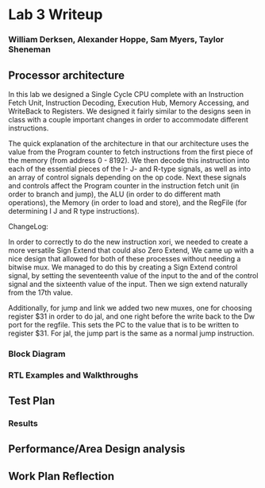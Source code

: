 # Lab 3 Writeup
### William Derksen, Alexander Hoppe, Sam Myers, Taylor Sheneman

## Processor architecture

In this lab we designed a Single Cycle CPU complete with an Instruction Fetch Unit, Instruction Decoding, Execution Hub, Memory Accessing, and WriteBack to Registers.  We designed it fairly similar to the designs seen in class with a couple important changes in order to accommodate different instructions.

The quick explanation of the architecture in that our architecture uses the value from the Program counter to fetch instructions from the first piece of the memory (from address 0 - 8192).  We then decode this instruction into each of the essential pieces of the I- J- and R-type signals, as well as into an array of control signals depending on the op code.  Next these signals and controls affect the Program counter in the instruction fetch unit (in order to branch and jump), the ALU (in order to do different math operations), the Memory (in order to load and store), and the RegFile (for determining I J and R type instructions).

ChangeLog:

In order to correctly to do the new instruction xori, we needed to create a more versatile Sign Extend that could also Zero Extend,  We came up with a nice design that allowed for both of these processes without needing a bitwise mux.  We managed to do this by creating a Sign Extend control signal, by setting the seventeenth value of the input to the and of the control signal and the sixteenth value of the input.  Then we sign extend naturally from the 17th value.

Additionally, for jump and link we added two new muxes, one for choosing register $31 in order to do jal, and one right before the write back to the Dw port for the regfile.  This sets the PC to the value that is to be written to register $31.  For jal, the jump part is the same as a normal jump instruction.


### Block Diagram


### RTL Examples and Walkthroughs



## Test Plan

### Results


## Performance/Area Design analysis



## Work Plan Reflection
